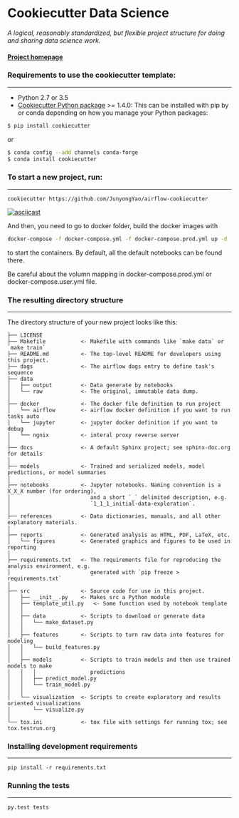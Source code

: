# Cookiecutter Data Science

_A logical, reasonably standardized, but flexible project structure for doing and sharing data science work._


#### [Project homepage](http://drivendata.github.io/cookiecutter-data-science/)


### Requirements to use the cookiecutter template:
-----------
 - Python 2.7 or 3.5
 - [Cookiecutter Python package](http://cookiecutter.readthedocs.org/en/latest/installation.html) >= 1.4.0: This can be installed with pip by or conda depending on how you manage your Python packages:

``` bash
$ pip install cookiecutter
```

or

``` bash
$ conda config --add channels conda-forge
$ conda install cookiecutter
```


### To start a new project, run:
------------

    cookiecutter https://github.com/JunyongYao/airflow-cookiecutter


[![asciicast](https://asciinema.org/a/244658.svg)](https://asciinema.org/a/244658)


And then, you need to go to docker folder, build the docker images with 
```bash
docker-compose -f docker-compose.yml -f docker-compose.prod.yml up -d 
```

to start the containers. By default, all the default notebooks can be found there.   

Be careful about the volumn mapping in docker-compose.prod.yml or docker-compose.user.yml file. 

### The resulting directory structure
------------

The directory structure of your new project looks like this: 

```
├── LICENSE
├── Makefile           <- Makefile with commands like `make data` or `make train`
├── README.md          <- The top-level README for developers using this project.
├── dags               <- The airflow dags entry to define task's sequence
├── data
│   ├── output         <- Data generate by notebooks
│   └── raw            <- The original, immutable data dump.
│
├── docker             <- The docker file definition to run project
│   └── airflow        <- airflow docker definition if you want to run tasks auto
│   └── jupyter        <- jupyter docker definition if you want to debug
│   └── ngnix          <- interal proxy reverse server
│
├── docs               <- A default Sphinx project; see sphinx-doc.org for details
│
├── models             <- Trained and serialized models, model predictions, or model summaries
│
├── notebooks          <- Jupyter notebooks. Naming convention is a X_X_X number (for ordering),
│                         and a short `_` delimited description, e.g.
│                         `1_1_1_initial-data-exploration`.
│
├── references         <- Data dictionaries, manuals, and all other explanatory materials.
│
├── reports            <- Generated analysis as HTML, PDF, LaTeX, etc.
│   └── figures        <- Generated graphics and figures to be used in reporting
│
├── requirements.txt   <- The requirements file for reproducing the analysis environment, e.g.
│                         generated with `pip freeze > requirements.txt`
│
├── src                <- Source code for use in this project.
│   ├── __init__.py    <- Makes src a Python module
│   ├── template_util.py   <- Some function used by notebook template
│   │
│   ├── data           <- Scripts to download or generate data
│   │   └── make_dataset.py
│   │
│   ├── features       <- Scripts to turn raw data into features for modeling
│   │   └── build_features.py
│   │
│   ├── models         <- Scripts to train models and then use trained models to make
│   │   │                 predictions
│   │   ├── predict_model.py
│   │   └── train_model.py
│   │
│   └── visualization  <- Scripts to create exploratory and results oriented visualizations
│       └── visualize.py
│
└── tox.ini            <- tox file with settings for running tox; see tox.testrun.org
```

### Installing development requirements
------------

    pip install -r requirements.txt

### Running the tests
------------

    py.test tests
